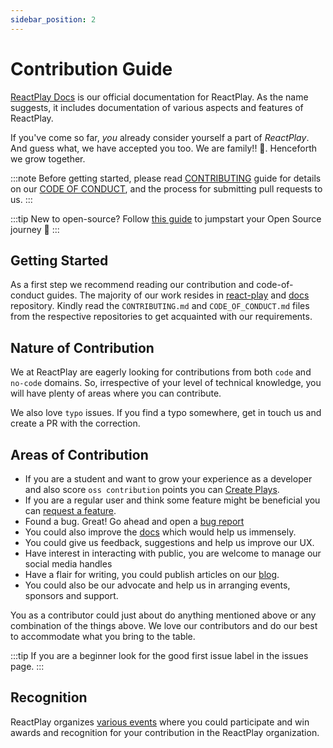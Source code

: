 ```yaml
---
sidebar_position: 2
---
```


# Contribution Guide

[ReactPlay Docs](https://docs.reactplay.io/) is our official documentation for ReactPlay. As the name suggests, it includes documentation of various aspects and features of ReactPlay.

If you've come so far, _you_ already consider yourself a part of _ReactPlay_. And guess what, we have accepted you too. We are family!! 🎉. Henceforth we grow together.

:::note
Before getting started, please read [CONTRIBUTING](https://github.com/reactplay/docs/blob/main/CONTRIBUTING.md) guide for details on our [CODE OF CONDUCT](https://github.com/reactplay/docs/blob/main/CODE_OF_CONDUCT.md), and the process for submitting pull requests to us.
:::

:::tip
New to open-source? Follow [this guide](https://opensource.guide/how-to-contribute/) to jumpstart your Open Source journey 🚀
:::

## Getting Started

As a first step we recommend reading our contribution and code-of-conduct guides. The majority of our work resides in [react-play](https://github.com/reactplay/react-play) and [docs](https://github.com/reactplay/docs) repository. Kindly read the `CONTRIBUTING.md` and `CODE_OF_CONDUCT.md` files from the respective repositories to get acquainted with our requirements.

## Nature of Contribution

We at ReactPlay are eagerly looking for contributions from both `code` and `no-code` domains. So, irrespective of your level of technical knowledge, you will have plenty of areas where you can contribute.

We also love `typo` issues. If you find a typo somewhere, get in touch us and create a PR with the correction.

## Areas of Contribution

- If you are a student and want to grow your experience as a developer and also score `oss contribution` points you can [Create Plays](https://docs.reactplay.io/How-To-Guides/how-to-create-play).
- If you are a regular user and think some feature might be beneficial you can [request a feature](https://github.com/reactplay/react-play/issues/new?assignees=&labels=&template=feature-request.yml&title=%E2%9C%A8+%5BFeature+request%5D%3A+).
- Found a bug. Great! Go ahead and open a [bug report](https://github.com/reactplay/react-play/issues/new?assignees=&labels=bug&template=bug-report.yml&title=%F0%9F%90%9B+%5BBug+report%5D%3A+)
- You could also improve the [docs](https://github.com/reactplay/docs) which would help us immensely.
- You could give us feedback, suggestions and help us improve our UX.
  <!-- TODO: social media handles-->
- Have interest in interacting with public, you are welcome to manage our social media handles
- Have a flair for writing, you could publish articles on our [blog](https://blog.reactplay.io/).
- You could also be our advocate and help us in arranging events, sponsors and support.

You as a contributor could just about do anything mentioned above or any combination of the things above. We love our contributors and do our best to accommodate what you bring to the table.

:::tip
If you are a beginner look for the <span className="first-issue">good first issue</span> label in the issues page.
:::

## Recognition

ReactPlay organizes [various events](https://hustles.reactplay.io/) where you could participate and win awards and recognition for your contribution in the ReactPlay organization.
